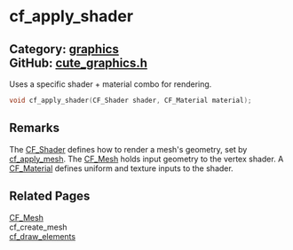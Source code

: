 [](../header.md ':include')

# cf_apply_shader

Category: [graphics](/api_reference?id=graphics)  
GitHub: [cute_graphics.h](https://github.com/RandyGaul/cute_framework/blob/master/include/cute_graphics.h)  
---

Uses a specific shader + material combo for rendering.

```cpp
void cf_apply_shader(CF_Shader shader, CF_Material material);
```

## Remarks

The [CF_Shader](/graphics/cf_shader.md) defines how to render a mesh's geometry, set by [cf_apply_mesh](/graphics/cf_apply_mesh.md). The [CF_Mesh](/graphics/cf_mesh.md) holds input geometry to the
vertex shader. A [CF_Material](/graphics/cf_material.md) defines uniform and texture inputs to the shader.

## Related Pages

[CF_Mesh](/graphics/cf_mesh.md)  
cf_create_mesh  
[cf_draw_elements](/graphics/cf_draw_elements.md)  
